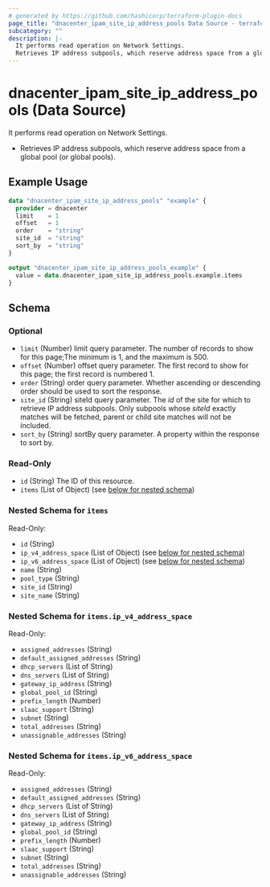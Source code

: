 ```yaml
---
# generated by https://github.com/hashicorp/terraform-plugin-docs
page_title: "dnacenter_ipam_site_ip_address_pools Data Source - terraform-provider-dnacenter"
subcategory: ""
description: |-
  It performs read operation on Network Settings.
  Retrieves IP address subpools, which reserve address space from a global pool (or global pools).
---
```


# dnacenter_ipam_site_ip_address_pools (Data Source)

It performs read operation on Network Settings.

- Retrieves IP address subpools, which reserve address space from a global pool (or global pools).

## Example Usage

```terraform
data "dnacenter_ipam_site_ip_address_pools" "example" {
  provider = dnacenter
  limit    = 1
  offset   = 1
  order    = "string"
  site_id  = "string"
  sort_by  = "string"
}

output "dnacenter_ipam_site_ip_address_pools_example" {
  value = data.dnacenter_ipam_site_ip_address_pools.example.items
}
```

<!-- schema generated by tfplugindocs -->
## Schema

### Optional

- `limit` (Number) limit query parameter. The number of records to show for this page;The minimum is 1, and the maximum is 500.
- `offset` (Number) offset query parameter. The first record to show for this page; the first record is numbered 1.
- `order` (String) order query parameter. Whether ascending or descending order should be used to sort the response.
- `site_id` (String) siteId query parameter. The *id* of the site for which to retrieve IP address subpools. Only subpools whose *siteId* exactly matches will be fetched, parent or child site matches will not be included.
- `sort_by` (String) sortBy query parameter. A property within the response to sort by.

### Read-Only

- `id` (String) The ID of this resource.
- `items` (List of Object) (see [below for nested schema](#nestedatt--items))

<a id="nestedatt--items"></a>
### Nested Schema for `items`

Read-Only:

- `id` (String)
- `ip_v4_address_space` (List of Object) (see [below for nested schema](#nestedobjatt--items--ip_v4_address_space))
- `ip_v6_address_space` (List of Object) (see [below for nested schema](#nestedobjatt--items--ip_v6_address_space))
- `name` (String)
- `pool_type` (String)
- `site_id` (String)
- `site_name` (String)

<a id="nestedobjatt--items--ip_v4_address_space"></a>
### Nested Schema for `items.ip_v4_address_space`

Read-Only:

- `assigned_addresses` (String)
- `default_assigned_addresses` (String)
- `dhcp_servers` (List of String)
- `dns_servers` (List of String)
- `gateway_ip_address` (String)
- `global_pool_id` (String)
- `prefix_length` (Number)
- `slaac_support` (String)
- `subnet` (String)
- `total_addresses` (String)
- `unassignable_addresses` (String)


<a id="nestedobjatt--items--ip_v6_address_space"></a>
### Nested Schema for `items.ip_v6_address_space`

Read-Only:

- `assigned_addresses` (String)
- `default_assigned_addresses` (String)
- `dhcp_servers` (List of String)
- `dns_servers` (List of String)
- `gateway_ip_address` (String)
- `global_pool_id` (String)
- `prefix_length` (Number)
- `slaac_support` (String)
- `subnet` (String)
- `total_addresses` (String)
- `unassignable_addresses` (String)
